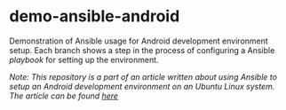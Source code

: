 # demo-ansible-android
Demonstration of Ansible usage for Android development environment setup. Each branch shows a step in the process of configuring a Ansible _playbook_ for setting up the environment.

_Note: This repository is a part of an article written about using Ansible to setup an Android development environment on an Ubuntu Linux system. The article can be found [here](https://hth.is/2023/01/02/android-ansible/)_
